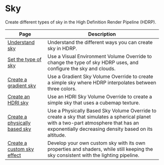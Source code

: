 # Sky

Create different types of sky in the High Definition Render Pipeline (HDRP).

| Page | Description |
|-|-|
| [Understand sky](understand-sky.md) | Understand the different ways you can create sky in HDRP. |
| [Set the type of sky](set-the-type-of-sky.md) | Use a Visual Environment Volume Override to change the type of sky HDRP uses, and configure the sky and clouds. |
| [Create a gradient sky](create-a-gradient-sky.md) | Use a Gradient Sky Volume Override to create a simple sky where HDRP interpolates between three colors. |
| [Create an HDRI sky](create-an-hdri-sky.md) | Use an HDRI Sky Volume Override to create a simple sky that uses a cubemap texture. |
| [Create a physically based sky](create-a-physically-based-sky.md) | Use a Physically Based Sky Volume Override to create a sky that simulates a spherical planet with a two-part atmosphere that has an exponentially decreasing density based on its altitude. |
| [Create a custom sky effect](create-a-custom-sky.md) | Develop your own custom sky with its own properties and shaders, while still keeping the sky consistent with the lighting pipeline. |
